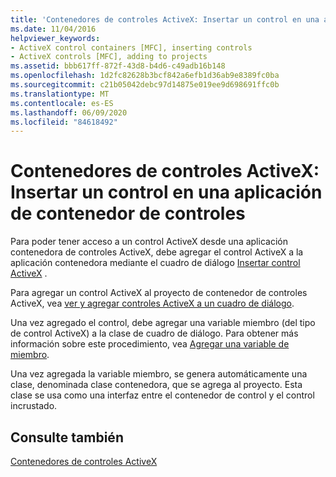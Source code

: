 ```yaml
---
title: 'Contenedores de controles ActiveX: Insertar un control en una aplicación de contenedor de controles'
ms.date: 11/04/2016
helpviewer_keywords:
- ActiveX control containers [MFC], inserting controls
- ActiveX controls [MFC], adding to projects
ms.assetid: bbb617ff-872f-43d8-b4d6-c49adb16b148
ms.openlocfilehash: 1d2fc82628b3bcf842a6efb1d36ab9e8389fc0ba
ms.sourcegitcommit: c21b05042debc97d14875e019ee9d698691ffc0b
ms.translationtype: MT
ms.contentlocale: es-ES
ms.lasthandoff: 06/09/2020
ms.locfileid: "84618492"
---
```

# <a name="activex-control-containers-inserting-a-control-into-a-control-container-application"></a>Contenedores de controles ActiveX: Insertar un control en una aplicación de contenedor de controles

Para poder tener acceso a un control ActiveX desde una aplicación contenedora de controles ActiveX, debe agregar el control ActiveX a la aplicación contenedora mediante el cuadro de diálogo [Insertar control ActiveX](../windows/insert-activex-control-dialog-box.md) .

Para agregar un control ActiveX al proyecto de contenedor de controles ActiveX, vea [ver y agregar controles ActiveX a un cuadro de diálogo](../windows/viewing-and-adding-activex-controls-to-a-dialog-box.md).

Una vez agregado el control, debe agregar una variable miembro (del tipo de control ActiveX) a la clase de cuadro de diálogo. Para obtener más información sobre este procedimiento, vea [Agregar una variable de miembro](../ide/adding-a-member-variable-visual-cpp.md).

Una vez agregada la variable miembro, se genera automáticamente una clase, denominada clase contenedora, que se agrega al proyecto. Esta clase se usa como una interfaz entre el contenedor de control y el control incrustado.

## <a name="see-also"></a>Consulte también

[Contenedores de controles ActiveX](activex-control-containers.md)
